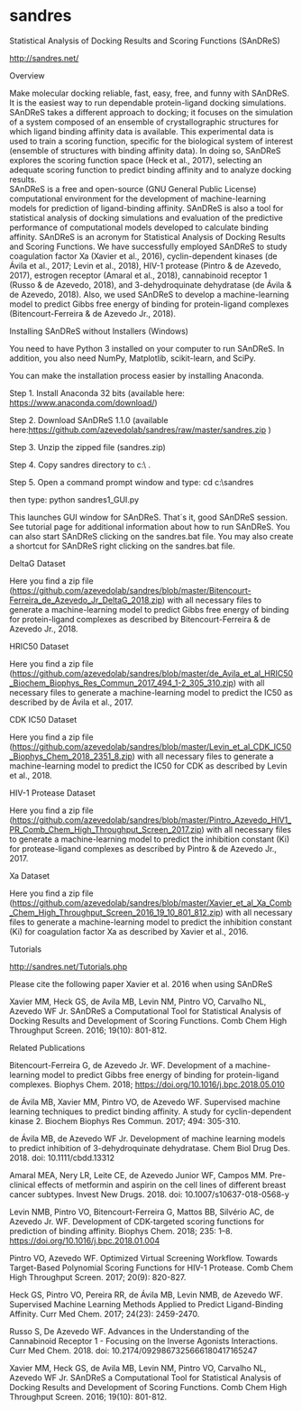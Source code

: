 # sandres
Statistical Analysis of Docking Results and Scoring Functions (SAnDReS)

http://sandres.net/


Overview 

Make molecular docking reliable, fast, easy, free, and funny with SAnDReS. It is the easiest way to run dependable protein-ligand docking simulations. SAnDReS takes a different approach to docking; it focuses on the simulation of a system composed of an ensemble of crystallographic structures for which ligand binding affinity data is available. This experimental data is used to train a scoring function, specific for the biological system of interest (ensemble of structures with binding affinity data). In doing so, SAnDReS explores the scoring function space (Heck et al., 2017), selecting an adequate scoring function to predict binding affinity and to analyze docking results.  
SAnDReS is a free and open-source (GNU General Public License) computational environment for the development of machine-learning models for prediction of ligand-binding affinity. SAnDReS is also a tool for statistical analysis of docking simulations and evaluation of the predictive performance of computational models developed to calculate binding affinity. SAnDReS is an acronym for Statistical Analysis of Docking Results and Scoring Functions. We have successfully employed SAnDReS to study coagulation factor Xa (Xavier et al., 2016), cyclin-dependent kinases (de Ávila et al., 2017; Levin et al., 2018), HIV-1 protease (Pintro & de Azevedo, 2017), estrogen receptor (Amaral et al., 2018), cannabinoid receptor 1 (Russo & de Azevedo, 2018), and 3-dehydroquinate dehydratase (de Ávila & de Azevedo, 2018). Also, we used SAnDReS to develop a machine-learning model to predict Gibbs free energy of binding for protein-ligand complexes (Bitencourt-Ferreira & de Azevedo Jr., 2018).   

Installing SAnDReS without Installers (Windows)  

You need to have Python 3 installed on your computer to run SAnDReS. In addition, you also need NumPy, Matplotlib, scikit-learn, and SciPy.

You can make the installation process easier by installing Anaconda. 

Step 1. Install Anaconda 32 bits (available here: https://www.anaconda.com/download/)

Step 2. Download SAnDReS 1.1.0 (available here:https://github.com/azevedolab/sandres/raw/master/sandres.zip )

Step 3. Unzip the zipped file (sandres.zip) 

Step 4. Copy sandres directory to c:\ .

Step 5. Open a command prompt window and type: cd c:\sandres

then type: python sandres1_GUI.py

This launches GUI window for SAnDReS. That´s it, good SAnDReS session. See tutorial page for additional information about how to run SAnDReS. You can also start SAnDReS clicking on the sandres.bat file. You may also create a shortcut for SAnDReS right clicking on the sandres.bat file.


DeltaG Dataset

Here you find a zip file (https://github.com/azevedolab/sandres/blob/master/Bitencourt-Ferreira_de_Azevedo_Jr_DeltaG_2018.zip) with all necessary files to generate a machine-learning model to predict Gibbs free energy of binding for protein-ligand complexes as described by Bitencourt-Ferreira & de Azevedo Jr., 2018.


HRIC50 Dataset

Here you find a zip file (https://github.com/azevedolab/sandres/blob/master/de_Avila_et_al_HRIC50_Biochem_Biophys_Res_Commun_2017_494_1-2_305_310.zip) with all necessary files to generate a machine-learning model to predict the IC50 as described by de Ávila et al., 2017.


CDK IC50 Dataset

Here you find a zip file (https://github.com/azevedolab/sandres/blob/master/Levin_et_al_CDK_IC50_Biophys_Chem_2018_2351_8.zip) with all necessary files to generate a machine-learning model to predict the IC50 for CDK as described by Levin et al., 2018.


HIV-1 Protease Dataset

Here you find a zip file (https://github.com/azevedolab/sandres/blob/master/Pintro_Azevedo_HIV1_PR_Comb_Chem_High_Throughput_Screen_2017.zip) with all necessary files to generate a machine-learning model to predict the inhibition constant (Ki) for protease-ligand complexes as described by Pintro & de Azevedo Jr., 2017.

Xa Dataset

Here you find a zip file (https://github.com/azevedolab/sandres/blob/master/Xavier_et_al_Xa_Comb_Chem_High_Throughput_Screen_2016_19_10_801_812.zip) with all necessary files to generate a machine-learning model to predict the inhibition constant (Ki) for coagulation factor Xa as described by Xavier et al., 2016.



Tutorials

http://sandres.net/Tutorials.php


Please cite the following paper Xavier et al. 2016 when using SAnDReS

Xavier MM, Heck GS, de Avila MB, Levin NM, Pintro VO, Carvalho NL, Azevedo WF Jr. SAnDReS a Computational Tool for Statistical Analysis of Docking Results and Development of Scoring Functions. Comb Chem High Throughput Screen. 2016; 19(10): 801-812. 


Related Publications

Bitencourt-Ferreira G, de Azevedo Jr. WF. Development of a machine-learning model to predict Gibbs free energy of binding for protein-ligand complexes. Biophys Chem. 2018; https://doi.org/10.1016/j.bpc.2018.05.010 

de Ávila MB, Xavier MM, Pintro VO, de Azevedo WF. Supervised machine learning techniques to predict binding affinity. A study for cyclin-dependent kinase 2.  Biochem Biophys Res Commun. 2017; 494: 305-310.  

de Ávila MB, de Azevedo WF Jr. Development of machine learning models to predict inhibition of 3-dehydroquinate dehydratase. Chem Biol Drug Des. 2018. doi: 10.1111/cbdd.13312     

Amaral MEA, Nery LR, Leite CE, de Azevedo Junior WF, Campos MM. Pre-clinical effects of metformin and aspirin on the cell lines of different breast cancer subtypes. Invest New Drugs. 2018. doi: 10.1007/s10637-018-0568-y  

Levin NMB, Pintro VO, Bitencourt-Ferreira G, Mattos BB, Silvério AC, de Azevedo Jr. WF. Development of CDK-targeted scoring functions for prediction of binding affinity. Biophys Chem. 2018; 235: 1–8. https://doi.org/10.1016/j.bpc.2018.01.004         

Pintro VO, Azevedo WF. Optimized Virtual Screening Workflow. Towards Target-Based Polynomial Scoring Functions for HIV-1 Protease. Comb Chem High Throughput Screen. 2017; 20(9): 820-827.              
    
Heck GS, Pintro VO, Pereira RR, de Ávila MB, Levin NMB, de Azevedo WF. Supervised Machine Learning Methods Applied to Predict Ligand-Binding Affinity. Curr Med Chem. 2017; 24(23): 2459-2470.     
  
Russo S, De Azevedo WF. Advances in the Understanding of the Cannabinoid Receptor 1 - Focusing on the Inverse Agonists Interactions. Curr Med Chem. 2018. doi: 10.2174/0929867325666180417165247     

Xavier MM, Heck GS, de Avila MB, Levin NM, Pintro VO, Carvalho NL, Azevedo WF Jr. SAnDReS a Computational Tool for Statistical Analysis of Docking Results and Development of Scoring Functions. Comb Chem High Throughput Screen. 2016; 19(10): 801-812. 

